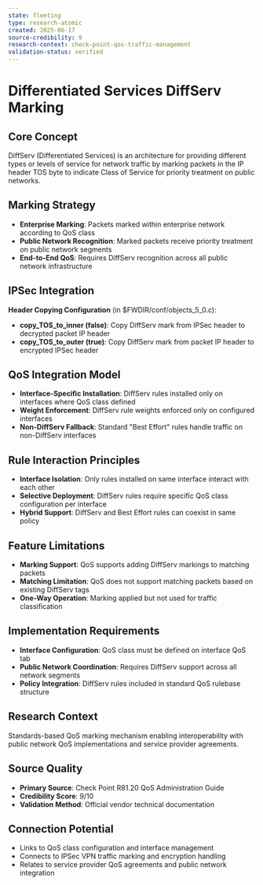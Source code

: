 ```yaml
---
state: fleeting
type: research-atomic
created: 2025-06-17
source-credibility: 9
research-context: check-point-qos-traffic-management
validation-status: verified
---
```


# Differentiated Services DiffServ Marking

## Core Concept
DiffServ (Differentiated Services) is an architecture for providing different types or levels of service for network traffic by marking packets in the IP header TOS byte to indicate Class of Service for priority treatment on public networks.

## Marking Strategy
- **Enterprise Marking**: Packets marked within enterprise network according to QoS class
- **Public Network Recognition**: Marked packets receive priority treatment on public network segments
- **End-to-End QoS**: Requires DiffServ recognition across all public network infrastructure

## IPSec Integration
**Header Copying Configuration** (in $FWDIR/conf/objects_5_0.c):
- **copy_TOS_to_inner (false)**: Copy DiffServ mark from IPSec header to decrypted packet IP header
- **copy_TOS_to_outer (true)**: Copy DiffServ mark from packet IP header to encrypted IPSec header

## QoS Integration Model
- **Interface-Specific Installation**: DiffServ rules installed only on interfaces where QoS class defined
- **Weight Enforcement**: DiffServ rule weights enforced only on configured interfaces
- **Non-DiffServ Fallback**: Standard "Best Effort" rules handle traffic on non-DiffServ interfaces

## Rule Interaction Principles
- **Interface Isolation**: Only rules installed on same interface interact with each other
- **Selective Deployment**: DiffServ rules require specific QoS class configuration per interface
- **Hybrid Support**: DiffServ and Best Effort rules can coexist in same policy

## Feature Limitations
- **Marking Support**: QoS supports adding DiffServ markings to matching packets
- **Matching Limitation**: QoS does not support matching packets based on existing DiffServ tags
- **One-Way Operation**: Marking applied but not used for traffic classification

## Implementation Requirements
- **Interface Configuration**: QoS class must be defined on interface QoS tab
- **Public Network Coordination**: Requires DiffServ support across all network segments
- **Policy Integration**: DiffServ rules included in standard QoS rulebase structure

## Research Context
Standards-based QoS marking mechanism enabling interoperability with public network QoS implementations and service provider agreements.

## Source Quality
- **Primary Source**: Check Point R81.20 QoS Administration Guide
- **Credibility Score**: 9/10
- **Validation Method**: Official vendor technical documentation

## Connection Potential
- Links to QoS class configuration and interface management
- Connects to IPSec VPN traffic marking and encryption handling
- Relates to service provider QoS agreements and public network integration